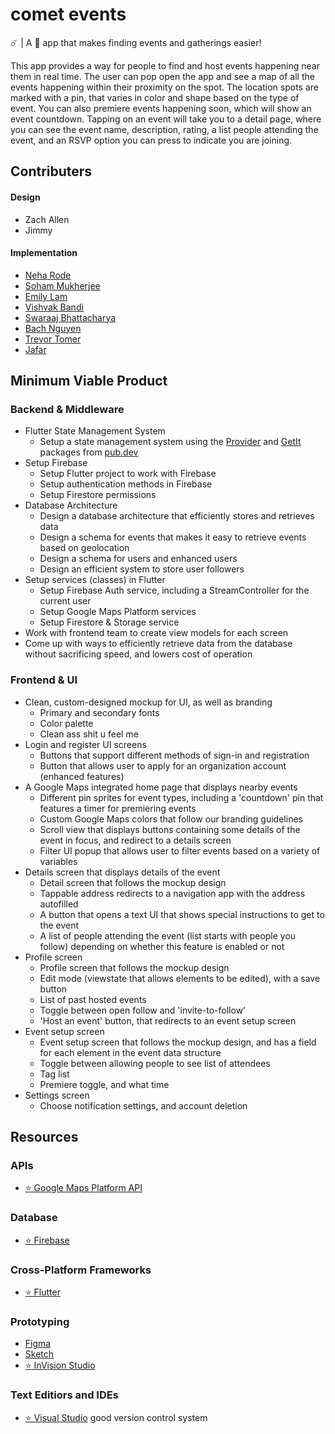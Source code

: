 # comet events
☄️ | A 📱 app that makes finding events and gatherings easier!

This app provides a way for people to find and host events happening near them in real time. The user can pop open the app and see a map of all the events happening within their proximity on the spot. The location spots are marked with a pin, that varies in color and shape based on the type of event. You can also premiere events happening soon, which will show an event countdown. Tapping on an event will take you to a detail page, where you can see the event name, description, rating, a list people attending the event, and an RSVP option you can press to indicate you are joining. 

## Contributers 
  #### Design
  * Zach Allen
  * Jimmy
  
  #### Implementation
  * [Neha Rode](https://github.com/Neha-Rode)
  * [Soham Mukherjee](https://github.com/Zakenmaru)
  * [Emily Lam](https://github.com/ejlam)
  * [Vishvak Bandi](https://github.com/VishvakBandi)
  * [Swaraaj Bhattacharya](https://github.com/swarj)
  * [Bach Nguyen](https://github.com/bachnguyenTE)
  * [Trevor Tomer](https://github.com/Tmtomer)
  * [Jafar](https://github.com/jafrilli)

## Minimum Viable Product 

  ### Backend & Middleware
  * Flutter State Management System
    * Setup a state management system using the [Provider](https://pub.dev/packages/provider) and [GetIt](https://pub.dev/packages/get_it) packages from [pub.dev](http://pub.dev)
  * Setup Firebase
    * Setup Flutter project to work with Firebase
    * Setup authentication methods in Firebase
    * Setup Firestore permissions
  * Database Architecture
    * Design a database architecture that efficiently stores and retrieves data
    * Design a schema for events that makes it easy to retrieve events based on geolocation
    * Design a schema for users and enhanced users
    * Design an efficient system to store user followers
  * Setup services (classes) in Flutter
    * Setup Firebase Auth service, including a StreamController for the current user
    * Setup Google Maps Platform services
    * Setup Firestore & Storage service
  * Work with frontend team to create view models for each screen
  * Come up with ways to efficiently retrieve data from the database without sacrificing speed, and lowers cost of operation
    
  ### Frontend & UI
  * Clean, custom-designed mockup for UI, as well as branding
    * Primary and secondary fonts
    * Color palette
    * Clean ass shit u feel me
  * Login and register UI screens
    * Buttons that support different methods of sign-in and registration
    * Button that allows user to apply for an organization account (enhanced features)
  * A Google Maps integrated home page that displays nearby events
    * Different pin sprites for event types, including a 'countdown' pin that features a timer for premiering events
    * Custom Google Maps colors that follow our branding guidelines
    * Scroll view that displays buttons containing some details of the event in focus, and redirect to a details screen
    * Filter UI popup that allows user to filter events based on a variety of variables
  * Details screen that displays details of the event
    * Detail screen that follows the mockup design
    * Tappable address redirects to a navigation app with the address autofilled
    * A button that opens a text UI that shows special instructions to get to the event
    * A list of people attending the event (list starts with people you follow) depending on whether this feature is enabled or not
  * Profile screen
    * Profile screen that follows the mockup design
    * Edit mode (viewstate that allows elements to be edited), with a save button
    * List of past hosted events
    * Toggle between open follow and 'invite-to-follow'
    * 'Host an event' button, that redirects to an event setup screen
  * Event setup screen
    * Event setup screen that follows the mockup design, and has a field for each element in the event data structure
    * Toggle between allowing people to see list of attendees
    * Tag list
    * Premiere toggle, and what time
  * Settings screen
    * Choose notification settings, and account deletion
   
   
## Resources 

### APIs
  * [⭐️ Google Maps Platform API](https://cloud.google.com/maps-platform/)
  
### Database
  * [⭐️ Firebase](https://www.firebase.google.com/)
  
### Cross-Platform Frameworks
  * [⭐️ Flutter](https://flutter.dev)

### Prototyping
  * [Figma](https://www.figma.com/)
  * [Sketch](https://www.sketch.com)
  * [⭐️ InVision Studio](https://www.adobe.com/products/illustrator.html)
  
### Text Editiors and IDEs
  * [⭐️ Visual Studio](https://visualstudio.microsoft.com/) good version control system
